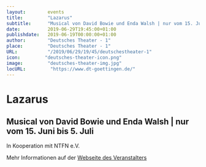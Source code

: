 ```yaml
---
layout:        events
title:         "Lazarus"
subtitle:      "Musical von David Bowie und Enda Walsh | nur vom 15. Juni bis 5. Juli"
date:          2019-06-29T19:45:00+01:00
publishdate:   2019-06-19T00:00:00+01:00
author:        "Deutsches Theater - 1"
place:         "Deutsches Theater - 1"
URL:           "/2019/06/29/19/45/deutschestheater-1"
icon:         "deutsches-theater-icon.png"
image:         "deutsches-theater-img.jpg"
locURL:         "https://www.dt-goettingen.de/"
---
```


Lazarus
===========

Musical von David Bowie und Enda Walsh | nur vom 15. Juni bis 5. Juli
-----------

 In Kooperation mit NTFN e.V.

Mehr Informationen auf der [Webseite des Veranstalters](https://www.dt-goettingen.de/stueck/lazarus/)
